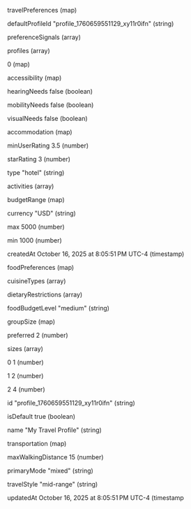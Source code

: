 travelPreferences
(map)


defaultProfileId
"profile_1760659551129_xy11r0ifn"
(string)



preferenceSignals
(array)



profiles
(array)



0
(map)



accessibility
(map)


hearingNeeds
false
(boolean)


mobilityNeeds
false
(boolean)


visualNeeds
false
(boolean)



accommodation
(map)


minUserRating
3.5
(number)


starRating
3
(number)


type
"hotel"
(string)



activities
(array)



budgetRange
(map)


currency
"USD"
(string)


max
5000
(number)


min
1000
(number)


createdAt
October 16, 2025 at 8:05:51 PM UTC-4
(timestamp)



foodPreferences
(map)



cuisineTypes
(array)



dietaryRestrictions
(array)


foodBudgetLevel
"medium"
(string)



groupSize
(map)


preferred
2
(number)



sizes
(array)


0
1
(number)


1
2
(number)


2
4
(number)


id
"profile_1760659551129_xy11r0ifn"
(string)


isDefault
true
(boolean)


name
"My Travel Profile"
(string)



transportation
(map)


maxWalkingDistance
15
(number)


primaryMode
"mixed"
(string)


travelStyle
"mid-range"
(string)


updatedAt
October 16, 2025 at 8:05:51 PM UTC-4
(timestamp